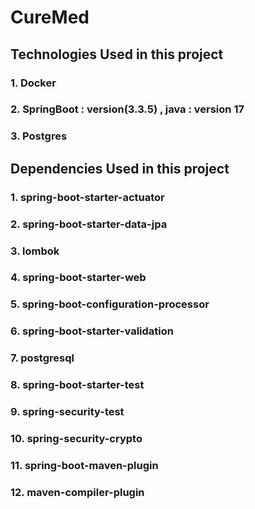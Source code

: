 # CureMed

## Technologies Used in this project

### 1. Docker

### 2. SpringBoot : version(3.3.5) , java : version 17

### 3. Postgres


## Dependencies Used in this project
### 1. spring-boot-starter-actuator
### 2. spring-boot-starter-data-jpa
### 3. lombok
### 4. spring-boot-starter-web
### 5. spring-boot-configuration-processor
### 6. spring-boot-starter-validation
### 7. postgresql
### 8. spring-boot-starter-test
### 9. spring-security-test
### 10. spring-security-crypto
### 11. spring-boot-maven-plugin
### 12. maven-compiler-plugin


